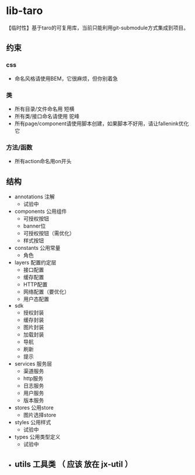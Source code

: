 # lib-taro

【临时性】基于taro的可复用库，当前只能利用git-submodule方式集成到项目。

## 约束

### css

* 命名风格请使用BEM，它很麻烦，但你别着急

### 类

* 所有目录/文件命名用 短横
* 所有类/接口命名请使用 驼峰
* 所有page/component请使用脚本创建，如果脚本不好用，请让fallenink优化它

### 方法/函数

* 所有action命名用on开头

## 结构

* annotations 注解
  - 试验中
* components 公用组件
  - 可授权按钮
  - banner位
  - 可授权按钮（需优化）
  - 样式按钮
* constants 公用常量
  - 角色
* layers 配置约定层
  - 接口配置
  - 缓存配置
  - HTTP配置
  - 网络配置（要优化）
  - 用户态配置
* sdk
  - 授权封装
  - 缓存封装
  - 图片封装
  - 加载封装
  - 导航
  - 刷新
  - 提示
* services 服务层
  - 渠道服务
  - http服务
  - 日志服务
  - 用户服务
  - 版本服务
* stores 公用store
  - 图片选择store
* styles 公用样式
  - 试验中
* types 公用类型定义
  - 试验中
* utils 工具类 （ 应该 放在 jx-util ）
  - 
